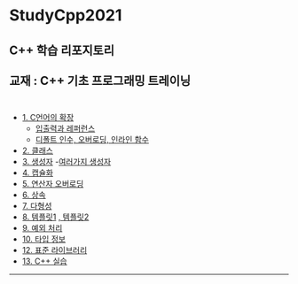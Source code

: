 # StudyCpp2021
C++ 학습 리포지토리 <br><br>
교재 : C++ 기초 프로그래밍 트레이닝 <br><br>
-------------------

- [1. C언어의 확장](https://andjjip.tistory.com/246?category=949011)
  - [입출력과 레퍼런스](https://andjjip.tistory.com/247?category=949011)
  - [디폴트 인수, 오버로딩, 인라인 함수](https://andjjip.tistory.com/249?category=949011)
- [2. 클래스](https://andjjip.tistory.com/250?category=949011)
- [3. 생성자](https://andjjip.tistory.com/253?category=949011)
   -[여러가지 생성자](https://andjjip.tistory.com/255?category=949011)
- [4. 캡슐화](https://andjjip.tistory.com/259?category=949011)
- [5. 연산자 오버로딩](https://andjjip.tistory.com/260?category=949011)
- [6. 상속](https://andjjip.tistory.com/265?category=949011)
- [7. 다형성](https://andjjip.tistory.com/268?category=949011)
- [8. 템플릿1](https://andjjip.tistory.com/270?category=949011) [, 템플릿2](https://andjjip.tistory.com/294?category=949011)
- [9. 예외 처리](https://andjjip.tistory.com/293?category=949011)
- [10. 타입 정보](https://andjjip.tistory.com/295?category=949011)
- [12. 표준 라이브러리](https://andjjip.tistory.com/296?category=949011)
- [13. C++ 실습](https://github.com/SeoDongWoo1216/StudyCpp2021/tree/main/Chapter13_%EC%8B%A4%EC%8A%B5)

-------------------


